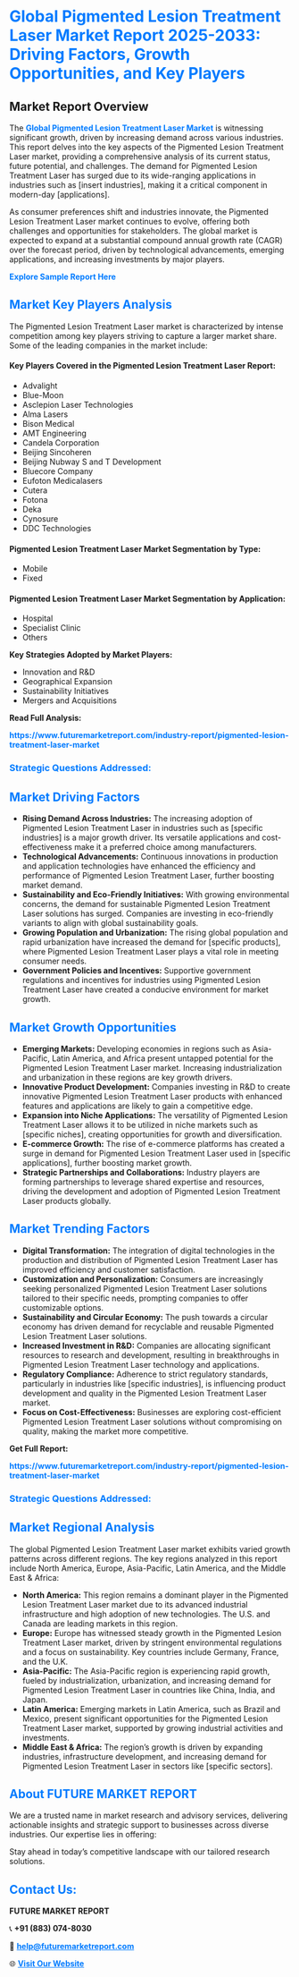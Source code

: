 <h1 style="color: #007BFF;">Global Pigmented Lesion Treatment Laser Market Report 2025-2033: Driving Factors, Growth Opportunities, and Key Players</h1>

<section id="overview">
<h2>Market Report Overview</h2>
<p>The <a href="https://www.futuremarketreport.com/industry-report/pigmented-lesion-treatment-laser-market" style="color: #007BFF; text-decoration: none;"><strong>Global Pigmented Lesion Treatment Laser Market</strong></a> is witnessing significant growth, driven by increasing demand across various industries. This report delves into the key aspects of the Pigmented Lesion Treatment Laser market, providing a comprehensive analysis of its current status, future potential, and challenges. The demand for Pigmented Lesion Treatment Laser has surged due to its wide-ranging applications in industries such as [insert industries], making it a critical component in modern-day [applications].</p>
<p>As consumer preferences shift and industries innovate, the Pigmented Lesion Treatment Laser market continues to evolve, offering both challenges and opportunities for stakeholders. The global market is expected to expand at a substantial compound annual growth rate (CAGR) over the forecast period, driven by technological advancements, emerging applications, and increasing investments by major players.</p>
</section>

<section id="overview">
<p><a href="https://www.futuremarketreport.com/request-sample/reportId=79066" style="color: #007BFF; text-decoration: none;"><strong>Explore Sample Report Here</strong></a></p>
</section>

<section id="key-players">
<h2 style="color: #007BFF;">Market Key Players Analysis</h2>
<p>The Pigmented Lesion Treatment Laser market is characterized by intense competition among key players striving to capture a larger market share. Some of the leading companies in the market include:</p>
<h4>Key Players Covered in the Pigmented Lesion Treatment Laser Report:</h4>
<ul><li>Advalight</li><li>Blue-Moon</li><li>Asclepion Laser Technologies</li><li>Alma Lasers</li><li>Bison Medical</li><li>AMT Engineering</li><li>Candela Corporation</li><li>Beijing Sincoheren</li><li>Beijing Nubway S and T Development</li><li>Bluecore Company</li><li>Eufoton Medicalasers</li><li>Cutera</li><li>Fotona</li><li>Deka</li><li>Cynosure</li><li>DDC Technologies</li></ul>
<h4>Pigmented Lesion Treatment Laser Market Segmentation by Type:</h4>
<ul><li>Mobile</li><li>Fixed</li></ul>

<h4>Pigmented Lesion Treatment Laser Market Segmentation by Application:</h4>
<ul><li>Hospital</li><li>Specialist Clinic</li><li>Others</li></ul>
<p><strong>Key Strategies Adopted by Market Players:</strong></p>
<ul>
<li>Innovation and R&D</li>
<li>Geographical Expansion</li>
<li>Sustainability Initiatives</li>
<li>Mergers and Acquisitions</li>
</ul>
</section>

<section>
<p><strong>Read Full Analysis: </strong></p><a href="https://www.futuremarketreport.com/industry-report/pigmented-lesion-treatment-laser-market" style="color: #007BFF; text-decoration: none;"><strong>https://www.futuremarketreport.com/industry-report/pigmented-lesion-treatment-laser-market</strong></a>
<h3 style="color: #007BFF;">Strategic Questions Addressed:</h3>
</section>

<section id="driving-factors">
<h2 style="color: #007BFF;">Market Driving Factors</h2>
<ul>
<li><strong>Rising Demand Across Industries:</strong> The increasing adoption of Pigmented Lesion Treatment Laser in industries such as [specific industries] is a major growth driver. Its versatile applications and cost-effectiveness make it a preferred choice among manufacturers.</li>
<li><strong>Technological Advancements:</strong> Continuous innovations in production and application technologies have enhanced the efficiency and performance of Pigmented Lesion Treatment Laser, further boosting market demand.</li>
<li><strong>Sustainability and Eco-Friendly Initiatives:</strong> With growing environmental concerns, the demand for sustainable Pigmented Lesion Treatment Laser solutions has surged. Companies are investing in eco-friendly variants to align with global sustainability goals.</li>
<li><strong>Growing Population and Urbanization:</strong> The rising global population and rapid urbanization have increased the demand for [specific products], where Pigmented Lesion Treatment Laser plays a vital role in meeting consumer needs.</li>
<li><strong>Government Policies and Incentives:</strong> Supportive government regulations and incentives for industries using Pigmented Lesion Treatment Laser have created a conducive environment for market growth.</li>
</ul>
</section>

<section id="growth-opportunities">
<h2 style="color: #007BFF;">Market Growth Opportunities</h2>
<ul>
<li><strong>Emerging Markets:</strong> Developing economies in regions such as Asia-Pacific, Latin America, and Africa present untapped potential for the Pigmented Lesion Treatment Laser market. Increasing industrialization and urbanization in these regions are key growth drivers.</li>
<li><strong>Innovative Product Development:</strong> Companies investing in R&D to create innovative Pigmented Lesion Treatment Laser products with enhanced features and applications are likely to gain a competitive edge.</li>
<li><strong>Expansion into Niche Applications:</strong> The versatility of Pigmented Lesion Treatment Laser allows it to be utilized in niche markets such as [specific niches], creating opportunities for growth and diversification.</li>
<li><strong>E-commerce Growth:</strong> The rise of e-commerce platforms has created a surge in demand for Pigmented Lesion Treatment Laser used in [specific applications], further boosting market growth.</li>
<li><strong>Strategic Partnerships and Collaborations:</strong> Industry players are forming partnerships to leverage shared expertise and resources, driving the development and adoption of Pigmented Lesion Treatment Laser products globally.</li>
</ul>
</section>

<section id="trending-factors">
<h2 style="color: #007BFF;">Market Trending Factors</h2>
<ul>
<li><strong>Digital Transformation:</strong> The integration of digital technologies in the production and distribution of Pigmented Lesion Treatment Laser has improved efficiency and customer satisfaction.</li>
<li><strong>Customization and Personalization:</strong> Consumers are increasingly seeking personalized Pigmented Lesion Treatment Laser solutions tailored to their specific needs, prompting companies to offer customizable options.</li>
<li><strong>Sustainability and Circular Economy:</strong> The push towards a circular economy has driven demand for recyclable and reusable Pigmented Lesion Treatment Laser solutions.</li>
<li><strong>Increased Investment in R&D:</strong> Companies are allocating significant resources to research and development, resulting in breakthroughs in Pigmented Lesion Treatment Laser technology and applications.</li>
<li><strong>Regulatory Compliance:</strong> Adherence to strict regulatory standards, particularly in industries like [specific industries], is influencing product development and quality in the Pigmented Lesion Treatment Laser market.</li>
<li><strong>Focus on Cost-Effectiveness:</strong> Businesses are exploring cost-efficient Pigmented Lesion Treatment Laser solutions without compromising on quality, making the market more competitive.</li>
</ul>
</section>

<section>
<p><strong>Get Full Report: </strong></p><a href="https://www.futuremarketreport.com/industry-report/pigmented-lesion-treatment-laser-market" style="color: #007BFF; text-decoration: none;"><strong>https://www.futuremarketreport.com/industry-report/pigmented-lesion-treatment-laser-market</strong></a>
<h3 style="color: #007BFF;">Strategic Questions Addressed:</h3>
</section>


<section id="regional-analysis">
<h2 style="color: #007BFF;">Market Regional Analysis</h2>
<p>The global Pigmented Lesion Treatment Laser market exhibits varied growth patterns across different regions. The key regions analyzed in this report include North America, Europe, Asia-Pacific, Latin America, and the Middle East & Africa:</p>
<ul>
<li><strong>North America:</strong> This region remains a dominant player in the Pigmented Lesion Treatment Laser market due to its advanced industrial infrastructure and high adoption of new technologies. The U.S. and Canada are leading markets in this region.</li>
<li><strong>Europe:</strong> Europe has witnessed steady growth in the Pigmented Lesion Treatment Laser market, driven by stringent environmental regulations and a focus on sustainability. Key countries include Germany, France, and the U.K.</li>
<li><strong>Asia-Pacific:</strong> The Asia-Pacific region is experiencing rapid growth, fueled by industrialization, urbanization, and increasing demand for Pigmented Lesion Treatment Laser in countries like China, India, and Japan.</li>
<li><strong>Latin America:</strong> Emerging markets in Latin America, such as Brazil and Mexico, present significant opportunities for the Pigmented Lesion Treatment Laser market, supported by growing industrial activities and investments.</li>
<li><strong>Middle East & Africa:</strong> The region’s growth is driven by expanding industries, infrastructure development, and increasing demand for Pigmented Lesion Treatment Laser in sectors like [specific sectors].</li>
</ul>
</section>

<footer>
<h2 style="color: #007BFF;">About FUTURE MARKET REPORT</h2>
<p>We are a trusted name in market research and advisory services, delivering actionable insights and strategic support to businesses across diverse industries. Our expertise lies in offering:</p>

<p>Stay ahead in today’s competitive landscape with our tailored research solutions.</p>

<h2 style="color: #007BFF;">Contact Us:</h2>
<p><strong>FUTURE MARKET REPORT</strong></p>
<p>📞 <strong>+91 (883) 074-8030</strong></p>
<p>📧 <strong><a href="mailto:help@futuremarketreport.com" style="color: #007BFF;">help@futuremarketreport.com</a></strong></p>
<p>🌐 <strong><a href="https://www.futuremarketreport.com/" style="color: #007BFF;">Visit Our Website</a></strong></p>
</footer>